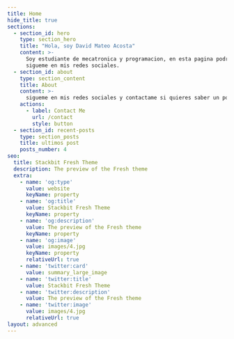 ```yaml
---
title: Home
hide_title: true
sections:
  - section_id: hero
    type: section_hero
    title: "Hola, soy David Mateo Acosta"
    content: >-
      Soy estudiante de mecatronica y programacion, en esta pagina podras conocer un poco mas de mi, asi como tambien conocer mis proyectos y saber un poco mas de temas de interes que estare publicando en mi blog.
      sigueme en mis redes sociales.
  - section_id: about
    type: section_content
    title: About
    content: >-
      sigueme en mis redes sociales y contactame si quieres saber un poco mas de mi o si necesitas alguna ayuda en algo que precises.
    actions:
      - label: Contact Me
        url: /contact
        style: button
  - section_id: recent-posts
    type: section_posts
    title: ultimos post
    posts_number: 4
seo:
  title: Stackbit Fresh Theme
  description: The preview of the Fresh theme
  extra:
    - name: 'og:type'
      value: website
      keyName: property
    - name: 'og:title'
      value: Stackbit Fresh Theme
      keyName: property
    - name: 'og:description'
      value: The preview of the Fresh theme
      keyName: property
    - name: 'og:image'
      value: images/4.jpg
      keyName: property
      relativeUrl: true
    - name: 'twitter:card'
      value: summary_large_image
    - name: 'twitter:title'
      value: Stackbit Fresh Theme
    - name: 'twitter:description'
      value: The preview of the Fresh theme
    - name: 'twitter:image'
      value: images/4.jpg
      relativeUrl: true
layout: advanced
---
```


